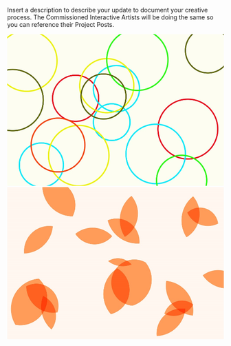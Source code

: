 Insert a description to describe your update to document your creative process. The Commissioned Interactive Artists will be doing the same so you can reference their Project Posts.

![Bubble](project_images/own-world-Floating-Bubble.jpg "Floating Bubble")
![leaves](project_images/own-world-Floating-leaves.jpg "Floating leaves")
